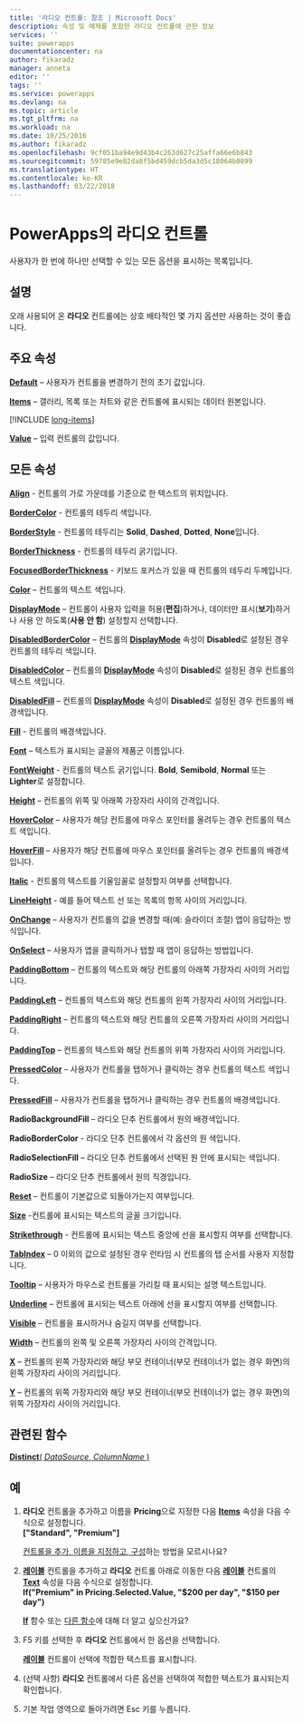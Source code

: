 ```yaml
---
title: '라디오 컨트롤: 참조 | Microsoft Docs'
description: 속성 및 예제를 포함한 라디오 컨트롤에 관한 정보
services: ''
suite: powerapps
documentationcenter: na
author: fikaradz
manager: anneta
editor: ''
tags: ''
ms.service: powerapps
ms.devlang: na
ms.topic: article
ms.tgt_pltfrm: na
ms.workload: na
ms.date: 10/25/2016
ms.author: fikaradz
ms.openlocfilehash: 9cf051ba94e9d43b4c263d627c25affa66e6b843
ms.sourcegitcommit: 59785e9e82da8f5bd459dcb5da3d5c18064b0899
ms.translationtype: HT
ms.contentlocale: ko-KR
ms.lasthandoff: 03/22/2018
---
```

# <a name="radio-control-in-powerapps"></a>PowerApps의 라디오 컨트롤
사용자가 한 번에 하나만 선택할 수 있는 모든 옵션을 표시하는 목록입니다.

## <a name="description"></a>설명
오래 사용되어 온 **라디오** 컨트롤에는 상호 배타적인 몇 가지 옵션만 사용하는 것이 좋습니다.

## <a name="key-properties"></a>주요 속성
**[Default](properties-core.md)** – 사용자가 컨트롤을 변경하기 전의 초기 값입니다.

**[Items](properties-core.md)** – 갤러리, 목록 또는 차트와 같은 컨트롤에 표시되는 데이터 원본입니다.

[!INCLUDE [long-items](../../../includes/long-items.md)]

**[Value](properties-core.md)** – 입력 컨트롤의 값입니다.

## <a name="all-properties"></a>모든 속성
**[Align](properties-text.md)** - 컨트롤의 가로 가운데를 기준으로 한 텍스트의 위치입니다.

**[BorderColor](properties-color-border.md)** - 컨트롤의 테두리 색입니다.

**[BorderStyle](properties-color-border.md)** - 컨트롤의 테두리는 **Solid**, **Dashed**, **Dotted**, **None**입니다.

**[BorderThickness](properties-color-border.md)** - 컨트롤의 테두리 굵기입니다.

**[FocusedBorderThickness](properties-color-border.md)** - 키보드 포커스가 있을 때 컨트롤의 테두리 두께입니다.

**[Color](properties-color-border.md)** – 컨트롤의 텍스트 색입니다.

**[DisplayMode](properties-core.md)** – 컨트롤이 사용자 입력을 허용(**편집**)하거나, 데이터만 표시(**보기**)하거나 사용 안 하도록(**사용 안 함**) 설정할지 선택합니다.

**[DisabledBorderColor](properties-color-border.md)** – 컨트롤의 **[DisplayMode](properties-core.md)** 속성이 **Disabled**로 설정된 경우 컨트롤의 테두리 색입니다.

**[DisabledColor](properties-color-border.md)** – 컨트롤의 **[DisplayMode](properties-core.md)** 속성이 **Disabled**로 설정된 경우 컨트롤의 텍스트 색입니다.

**[DisabledFill](properties-color-border.md)** – 컨트롤의 **[DisplayMode](properties-core.md)** 속성이 **Disabled**로 설정된 경우 컨트롤의 배경색입니다.

**[Fill](properties-color-border.md)** - 컨트롤의 배경색입니다.

**[Font](properties-text.md)** – 텍스트가 표시되는 글꼴의 제품군 이름입니다.

**[FontWeight](properties-text.md)** - 컨트롤의 텍스트 굵기입니다. **Bold**, **Semibold**, **Normal** 또는 **Lighter**로 설정합니다.

**[Height](properties-size-location.md)** – 컨트롤의 위쪽 및 아래쪽 가장자리 사이의 간격입니다.

**[HoverColor](properties-color-border.md)** – 사용자가 해당 컨트롤에 마우스 포인터를 올려두는 경우 컨트롤의 텍스트 색입니다.

**[HoverFill](properties-color-border.md)** – 사용자가 해당 컨트롤에 마우스 포인터를 올려두는 경우 컨트롤의 배경색입니다.

**[Italic](properties-text.md)** - 컨트롤의 텍스트를 기울임꼴로 설정할지 여부를 선택합니다.

**[LineHeight](properties-text.md)** - 예를 들어 텍스트 선 또는 목록의 항목 사이의 거리입니다.

**[OnChange](properties-core.md)** – 사용자가 컨트롤의 값을 변경할 때(예: 슬라이더 조절) 앱이 응답하는 방식입니다.

**[OnSelect](properties-core.md)** – 사용자가 앱을 클릭하거나 탭할 때 앱이 응답하는 방법입니다.

**[PaddingBottom](properties-size-location.md)** – 컨트롤의 텍스트와 해당 컨트롤의 아래쪽 가장자리 사이의 거리입니다.

**[PaddingLeft](properties-size-location.md)** – 컨트롤의 텍스트와 해당 컨트롤의 왼쪽 가장자리 사이의 거리입니다.

**[PaddingRight](properties-size-location.md)** – 컨트롤의 텍스트와 해당 컨트롤의 오른쪽 가장자리 사이의 거리입니다.

**[PaddingTop](properties-size-location.md)** – 컨트롤의 텍스트와 해당 컨트롤의 위쪽 가장자리 사이의 거리입니다.

**[PressedColor](properties-color-border.md)** – 사용자가 컨트롤을 탭하거나 클릭하는 경우 컨트롤의 텍스트 색입니다.

**[PressedFill](properties-color-border.md)** – 사용자가 컨트롤을 탭하거나 클릭하는 경우 컨트롤의 배경색입니다.

**RadioBackgroundFill** – 라디오 단추 컨트롤에서 원의 배경색입니다.

**RadioBorderColor** - 라디오 단추 컨트롤에서 각 옵션의 원 색입니다.

**RadioSelectionFill** – 라디오 단추 컨트롤에서 선택된 원 안에 표시되는 색입니다.

**RadioSize** – 라디오 단추 컨트롤에서 원의 직경입니다.

**[Reset](properties-core.md)** – 컨트롤이 기본값으로 되돌아가는지 여부입니다.

**[Size](properties-text.md)** -컨트롤에 표시되는 텍스트의 글꼴 크기입니다.

**[Strikethrough](properties-text.md)** - 컨트롤에 표시되는 텍스트 중앙에 선을 표시할지 여부를 선택합니다.

**[TabIndex](properties-accessibility.md)** – 0 이외의 값으로 설정된 경우 런타임 시 컨트롤의 탭 순서를 사용자 지정합니다.

**[Tooltip](properties-core.md)** – 사용자가 마우스로 컨트롤을 가리킬 때 표시되는 설명 텍스트입니다.

**[Underline](properties-text.md)** – 컨트롤에 표시되는 텍스트 아래에 선을 표시할지 여부를 선택합니다.

**[Visible](properties-core.md)** – 컨트롤을 표시하거나 숨길지 여부를 선택합니다.

**[Width](properties-size-location.md)** – 컨트롤의 왼쪽 및 오른쪽 가장자리 사이의 간격입니다.

**[X](properties-size-location.md)** – 컨트롤의 왼쪽 가장자리와 해당 부모 컨테이너(부모 컨테이너가 없는 경우 화면)의 왼쪽 가장자리 사이의 거리입니다.

**[Y](properties-size-location.md)** – 컨트롤의 위쪽 가장자리와 해당 부모 컨테이너(부모 컨테이너가 없는 경우 화면)의 위쪽 가장자리 사이의 거리입니다.

## <a name="related-functions"></a>관련된 함수
[**Distinct**( *DataSource*, *ColumnName* )](../functions/function-distinct.md)

## <a name="example"></a>예
1. **라디오** 컨트롤을 추가하고 이름을 **Pricing**으로 지정한 다음 **[Items](properties-core.md)** 속성을 다음 수식으로 설정합니다.
   <br>**["Standard", "Premium"]**
   
    [컨트롤을 추가, 이름을 지정하고, 구성](../add-configure-controls.md)하는 방법을 모르시나요?
2. **[레이블](control-text-box.md)** 컨트롤을 추가하고 **라디오** 컨트롤 아래로 이동한 다음 **[레이블](control-text-box.md)** 컨트롤의 **[Text](properties-core.md)** 속성을 다음 수식으로 설정합니다.
   <br>**If("Premium" in Pricing.Selected.Value, "$200 per day", "$150 per day")**
   
    **[If](../functions/function-if.md)** 함수 또는 [다른 함수](../formula-reference.md)에 대해 더 알고 싶으신가요?
3. F5 키를 선택한 후 **라디오** 컨트롤에서 한 옵션을 선택합니다.
   
    **[레이블](control-text-box.md)** 컨트롤이 선택에 적합한 텍스트를 표시합니다.
4. (선택 사항) **라디오** 컨트롤에서 다른 옵션을 선택하여 적합한 텍스트가 표시되는지 확인합니다.
5. 기본 작업 영역으로 돌아가려면 Esc 키를 누릅니다.

